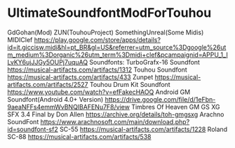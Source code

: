 # UltimateSoundfontModForTouhou
GdGohan(Mod)
ZUN(TouhouProject)
SomethingUnreal(Some Midis)
MIDIClef
https://play.google.com/store/apps/details?id=it.giccisw.midi&hl=pt_BR&gl=US&referrer=utm_source%3Dgoogle%26utm_medium%3Dorganic%26utm_term%3Dmidi+clef&pcampaignid=APPU_1_ILvKY6ujJJGy5OUPj7uquAQ
Soundfonts:
TurboGrafx-16 Soundfont
https://musical-artifacts.com/artifacts/1312
Touhou Soundfont
https://musical-artifacts.com/artifacts/433
Zunpet
https://musical-artifacts.com/artifacts/2527
Touhou Drum Kit Soundfont
https://www.youtube.com/watch?v=efFakecHAOQ
Android GM Soundfont(Android 4.0+ Version)
https://drive.google.com/file/d/1eFbn-9aeaNFFs4emmWvBNQIBAFENu7F8/view
Timbres Of Heaven GM GS XG SFX 3.4 Final by Don Allen
https://archive.org/details/toh-gmgsxg
Arachno SoundFont
https://www.arachnosoft.com/main/download.php?id=soundfont-sf2
SC-55
https://musical-artifacts.com/artifacts/1228
Roland SC-88
https://musical-artifacts.com/artifacts/538
